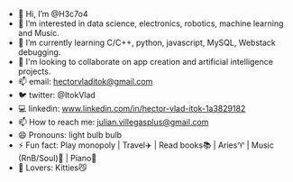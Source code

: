 - 👋 Hi, I’m @H3c7o4
- 👀 I’m interested in data science, electronics, robotics, machine learning and Music.
- 🌱 I’m currently learning C/C++, python, javascript, MySQL, Webstack debugging.
- 💞️ I'm looking to collaborate on app creation and artificial intelligence projects.
- 📫 email: hectorvladitok@gmail.com
- :bird: twitter: @ItokVlad 
- :computer: linkedin: www.linkedin.com/in/hector-vlad-itok-1a3829182
- :mailbox: How to reach me: julian.villegasplus@gmail.com
- :smile: Pronouns: light bulb bulb
- :zap: Fun fact: Play monopoly | Travel:airplane: | Read books:books: | Aries:aries: | Music (RnB/Soul):musical_score: | Piano:musical_keyboard:
- :yellow_heart: Lovers: Kitties:smirk_cat:
<!---
H3c7o4/H3c7o4 is a ✨ special ✨ repository because its `README.md` (this file) appears on your GitHub profile.
You can click the Preview link to take a look at your changes.
--->
